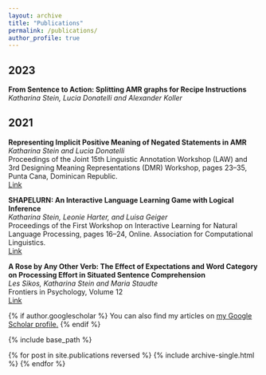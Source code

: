 ```yaml
---
layout: archive
title: "Publications"
permalink: /publications/
author_profile: true
---
```


## 2023
**From Sentence to Action: Splitting AMR graphs for Recipe Instructions**<br>
*Katharina Stein, Lucia Donatelli and Alexander Koller*<br>



## 2021
**Representing Implicit Positive Meaning of Negated Statements in AMR**<br>
*Katharina Stein and Lucia Donatelli*<br>
Proceedings of the Joint 15th Linguistic Annotation Workshop (LAW) and 3rd Designing Meaning Representations (DMR) Workshop, pages 23–35, Punta Cana, Dominican Republic.<br>
[Link](http://dx.doi.org/10.18653/v1/2021.law-1.3)

**SHAPELURN: An Interactive Language Learning Game with Logical Inference**<br>
*Katharina Stein, Leonie Harter, and Luisa Geiger*<br>
Proceedings of the First Workshop on Interactive Learning for Natural Language Processing, pages 16–24, Online. Association for Computational Linguistics.<br>
[Link](http://dx.doi.org/10.18653/v1/2021.internlp-1.3)

**A Rose by Any Other Verb: The Effect of Expectations and Word Category on Processing Effort in Situated Sentence Comprehension**<br>
*Les Sikos, Katharina Stein and Maria Staudte*<br>
Frontiers in Psychology, Volume 12 <br>
[Link](https://doi.org/10.3389/fpsyg.2021.661898)

{% if author.googlescholar %}
  You can also find my articles on <u><a href="{{author.googlescholar}}">my Google Scholar profile</a>.</u>
{% endif %}

{% include base_path %}

{% for post in site.publications reversed %}
  {% include archive-single.html %}
{% endfor %}
